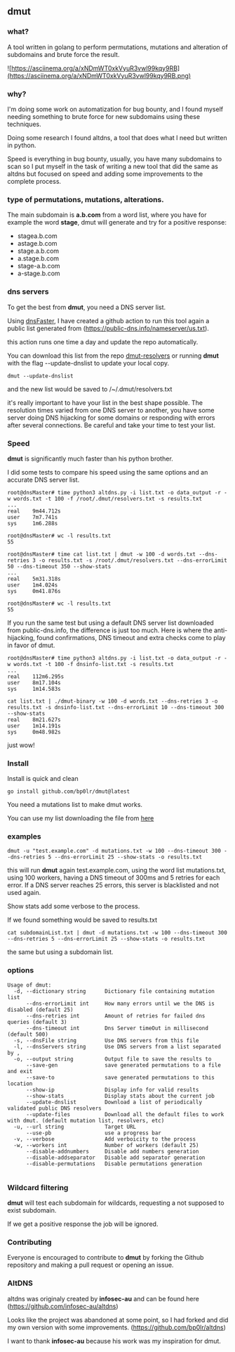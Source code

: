 ## dmut

### what?

A tool written in golang to perform permutations, mutations and alteration of subdomains and brute force the result.

![https://asciinema.org/a/xNDmWT0xkVyuR3vwl99kqy9RB](https://asciinema.org/a/xNDmWT0xkVyuR3vwl99kqy9RB.png)

### why?

I'm doing some work on automatization for bug bounty, and I found myself needing something to brute force for new subdomains using these techniques.

Doing some research I found altdns, a tool that does what I need but written in python.

Speed is everything in bug bounty, usually, you have many subdomains to scan so I put myself in the task of writing a new tool that did the same as altdns but focused on speed and adding some improvements to the complete process.


### type of permutations, mutations, alterations.

The main subdomain is **a.b.com**
from a word list, where you have for example the word **stage**, dmut will generate and try for a positive response:

- stagea.b.com
- astage.b.com
- stage.a.b.com
- a.stage.b.com
- stage-a.b.com
- a-stage.b.com


### dns servers

To get the best from **dmut**, you need a DNS server list.


Using [dnsFaster](https://github.com/bp0lr/dnsfaster), I have created a github action to run this tool again a public list generated from (https://public-dns.info/nameserver/us.txt).


this action runs one time a day and update the repo automatically.

You can download this list from the repo [dmut-resolvers](https://github.com/bp0lr/dmut-resolvers) or running **dmut** with the flag --update-dnslist to update your local copy.

```
dmut --update-dnslist
```
and the new list would be saved to /~/.dmut/resolvers.txt


it's really important to have your list in the best shape possible. The resolution times varied from one DNS server to another, you have some server doing DNS hijacking for some domains or responding with errors after several connections.
Be careful and take your time to test your list.


### Speed

**dmut** is significantly much faster than his python brother.

I did some tests to compare his speed using the same options and an accurate DNS server list.

```
root@dnsMaster# time python3 altdns.py -i list.txt -o data_output -r -w words.txt -t 100 -f /root/.dmut/resolvers.txt -s results.txt
...
real    9m44.712s
user    7m7.741s
sys     1m6.288s

root@dnsMaster# wc -l results.txt
55
```

```
root@dnsMaster# time cat list.txt | dmut -w 100 -d words.txt --dns-retries 3 -o results.txt -s /root/.dmut/resolvers.txt --dns-errorLimit 50 --dns-timeout 350 --show-stats
...
real    5m31.318s
user    1m4.024s
sys     0m41.876s

root@dnsMaster# wc -l results.txt
55
```

If you run the same test but using a default DNS server list downloaded from public-dns.info, the difference is just too much.
Here is where the anti-hijacking, found confirmations, DNS timeout and extra checks come to play in favor of dmut.

```
root@dnsMaster# time python3 altdns.py -i list.txt -o data_output -r -w words.txt -t 100 -f dnsinfo-list.txt -s results.txt
...
real    112m6.295s
user    8m17.104s
sys     1m14.583s
```

```
cat list.txt | ./dmut-binary -w 100 -d words.txt --dns-retries 3 -o results.txt -s dnsinfo-list.txt --dns-errorLimit 10 --dns-timeout 300 --show-stats
real    8m21.627s
user    1m14.191s
sys     0m48.982s
```

just wow!



### Install

Install is quick and clean
```
go install github.com/bp0lr/dmut@latest
```

You need a mutations list to make dmut works.

You can use my list downloading the file from [here](https://raw.githubusercontent.com/bp0lr/dmut/main/words.txt)


### examples
```
dmut -u "test.example.com" -d mutations.txt -w 100 --dns-timeout 300 --dns-retries 5 --dns-errorLimit 25 --show-stats -o results.txt
```
this will run **dmut** again test.example.com, using the word list mutations.txt, using 100 workers, having a DNS timeout of 300ms and 5 retries for each error. 
If a DNS server reaches 25 errors, this server is blacklisted and not used again.

Show stats add some verbose to the process.

If we found something would be saved to results.txt

```
cat subdomainList.txt | dmut -d mutations.txt -w 100 --dns-timeout 300 --dns-retries 5 --dns-errorLimit 25 --show-stats -o results.txt
```
the same but using a subdomain list.


### options

```
Usage of dmut:
  -d, --dictionary string      Dictionary file containing mutation list
      --dns-errorLimit int     How many errors until we the DNS is disabled (default 25)
      --dns-retries int        Amount of retries for failed dns queries (default 3)
      --dns-timeout int        Dns Server timeOut in millisecond (default 500)
  -s, --dnsFile string         Use DNS servers from this file
  -l, --dnsServers string      Use DNS servers from a list separated by ,
  -o, --output string          Output file to save the results to
      --save-gen               save generated permutations to a file and exit
      --save-to                save generated permutations to this location
      --show-ip                Display info for valid results
      --show-stats             Display stats about the current job
      --update-dnslist         Download a list of periodically validated public DNS resolvers
      --update-files           Download all the default files to work with dmut. (default mutation list, resolvers, etc)
  -u, --url string             Target URL
      --use-pb                 use a progress bar
  -v, --verbose                Add verboicity to the process
  -w, --workers int            Number of workers (default 25)
      --disable-addnumbers     Disable add numbers generation
      --disable-addseparator   Disable add separator generation
      --disable-permutations   Disable permutations generation
  
```

### Wildcard filtering
**dmut** will test each subdomain for wildcards, requesting a not supposed to exist subdomain.

If we get a positive response the job will be ignored.


### Contributing
Everyone is encouraged to contribute to **dmut** by forking the Github repository and making a pull request or opening an issue.


### AltDNS

altdns was originaly created by **infosec-au** and can be found here (https://github.com/infosec-au/altdns)

Looks like the project was abandoned at some point, so I had forked and did my own version with some improvements. (https://github.com/bp0lr/altdns)

I want to thank **infosec-au** because his work was my inspiration for dmut.
